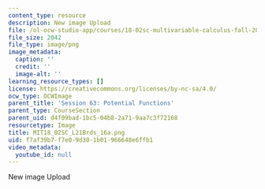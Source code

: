 ```yaml
---
content_type: resource
description: New image Upload
file: /ol-ocw-studio-app/courses/18-02sc-multivariable-calculus-fall-2010/f7af39b7f7e09d301b01966648e6ffb1_MIT18_02SC_L21Brds_16a.png
file_size: 2042
file_type: image/png
image_metadata:
  caption: ''
  credit: ''
  image-alt: ''
learning_resource_types: []
license: https://creativecommons.org/licenses/by-nc-sa/4.0/
ocw_type: OCWImage
parent_title: 'Session 63: Potential Functions'
parent_type: CourseSection
parent_uid: d4f09bad-1bc5-04b8-2a71-9aa7c3f72168
resourcetype: Image
title: MIT18_02SC_L21Brds_16a.png
uid: f7af39b7-f7e0-9d30-1b01-966648e6ffb1
video_metadata:
  youtube_id: null
---
```

New image Upload
